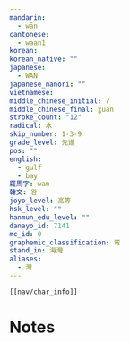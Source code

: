 ```yaml
---
mandarin:
  - wān
cantonese:
  - waan1
korean:
korean_native: ""
japanese:
  - WAN
japanese_nanori: ""
vietnamese:
middle_chinese_initial: ʔ
middle_chinese_final: ɣuan
stroke_count: "12"
radical: 水
skip_number: 1-3-9
grade_level: 先進
pos: ""
english:
  - gulf
  - bay
羅馬字: wam
韓文: 왐
joyo_level: 高等
hsk_level: ""
hanmun_edu_level: ""
danayo_id: 7141
mc_id: 0
graphemic_classification: 弯
stand_in: 海灣
aliases:
  - 灣
---
```

```meta-bind-embed
[[nav/char_info]]
```

# Notes
